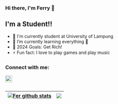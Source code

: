 ### Hi there, I'm Ferry 👋

## I'm a Student!!

- 🔭 I'm currently student at University of Lampung
- 🌱 I’m currently learning everything 🤣
- 🥅 2024 Goals: Get Rich!
- ⚡ Fun fact: I love to play games and play music

### Connect with me:

[<img align="left" alt="codeSTACKr | Instagram" width="22px" src="http://assets.stickpng.com/images/580b57fcd9996e24bc43c521.png"/>][instagram]

<br/>
<br/>


| <a href="https://github.com/StfnsFerry/github-readme-stats"><img align="center" src="https://github-readme-stats.vercel.app/api?username=StfnsFerry&show_icons=true&include_all_commits=true&theme=tokyonight&hide_border=true" alt="Fer github stats" /></a> | <a href="https://github.com/StfnsFerry/github-readme-stats"><img align="center" src="https://github-readme-stats.vercel.app/api/top-langs/?username=StfnsFerry&layout=compact&theme=tokyonight&hide_border=true" /></a> |
| ------------- | ------------- |



[instagram]: https://www.instagram.com/stfnsferry/
